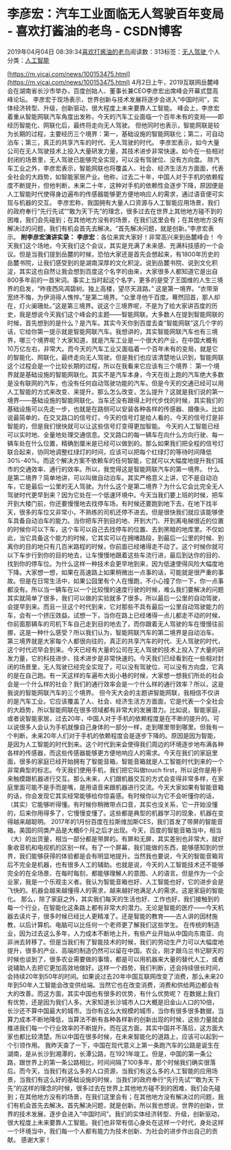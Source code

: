 
# 李彦宏：汽车工业面临无人驾驶百年变局 - 喜欢打酱油的老鸟 - CSDN博客


2019年04月04日 08:39:34[喜欢打酱油的老鸟](https://me.csdn.net/weixin_42137700)阅读数：313标签：[无人驾驶																](https://so.csdn.net/so/search/s.do?q=无人驾驶&t=blog)个人分类：[人工智能																](https://blog.csdn.net/weixin_42137700/article/category/7820233)


[https://m.yicai.com/news/100153475.html](https://m.yicai.com/news/100153475.html)
4月2日上午，2019互联网岳麓峰会在湖南省长沙市举办，百度创始人、董事长兼CEO李彦宏出席峰会开幕式暨高峰论坛。
李彦宏于现场表示，世界创新与技术发展将逐步会进入“中国时间”，实体经济转型、升级，创新驱动，很大程度上未来要靠人工智能。
峰会上，李彦宏着重从智能网联汽车角度出发称，今天的汽车工业面临一个百年未有的变局——即经历智能化、网联化后，最终将走向无人驾驶。
但他同时也表示，智能网联是较为长期的过程，主要经历三个境界：第一，基础设施的智能网联化；第二，可自动泊车；第三，真正的共享汽车的时代、无人驾驶的时代。
李彦宏表示，如今大量公司在无人驾驶技术上投入大量研发力量，其技术进步非常快速。如今在一些相对封闭的场景里，无人驾驶已能够完全实现，可以没有驾驶位、没有方向盘。
除汽车工业之外，李彦宏表示，智能网联也将覆盖人、社会、经济生活方方面面，代表全社会的大趋势，如智能家居产业。他称，过去二十年，中国人对于手机的依赖程度不断提升，但他判断，未来二十年，这种对手机的依赖性会逐步下降，原因便是人工智能时代使得身边遍布的传感器能够更方便地响应人的需求，通过语音便可实现与机器的交互。
李彦宏称，我国拥有大量人口资源与人工智能应用场景，我们的政府奉行“先行先试”“敢为天下先”的理念，很多过去在世界上其他地方碰不到的困难，我们会先碰到；在其他地方没有的场景，在我们这里会有；在其他地方没有解决过的问题，我们有机会首先去解决。“首先解决问题，就是创新。”李彦宏表示。
**附李彦宏演讲实录：**
**李彦宏**：各位来宾大家好！非常高兴来到岳麓峰会！
今天我们这个场地，今天我们这个会议，其实是充满了未来感、充满科技感的一个会议。但是当我们提到岳麓的时候，恐怕大家还是首先会想起来，有1800年历史的岳麓书院，让我们感受到的是湖南深厚的文化积淀。说到岳麓书院、说到文化积淀，其实这也自然让我会想到百度这个名字的由来，大家很多人都知道它是出自800多年前的一首宋词。事实上当时起这个名字，更多的是受了王国维的人生三境界的启发，“昨夜西风凋碧树。独上高楼，望尽天涯路。” 这是第一境界。“衣带渐宽终不悔，为伊消得人憔悴。”是第二境界。“众里寻他千百度。蓦然回首，那人却在，灯火阑珊处。”这是第三境界。说这个三境界呢，不是为了给大家讲百度的历史，我是想说今天我们这个峰会的主题——智能网联。大多数人在提到智能网联的时候，首先想到的是什么？是汽车。其实今天你到百度去查“智能网联”这几个字的话，它给你第一提示就是智能网联汽车。我想讲的，其实智能网联汽车也有三境界，哪三个境界呢？大家知道，就是汽车工业是一个很大的产业，在中国大概有10万亿左右，非常大。而今天的汽车工业又面临着一个百年未有的变局，就是它的智能化、网联化，最终走向无人驾驶。但是我们也应该清楚地认识到，智能网联这个过程会是一个比较长期的过程，所以在我看来它应该有三个境界：
第一个境界就是基础设施的智能网联化。其实不是汽车本身，今天在街上跑的汽车绝大多数是没有联网的汽车，也没有任何自动驾驶功能的汽车。但是今天的交通已经可以用人工智能的方式来改变、来提升。那么怎么改变，怎么提升？这就是我们说的第一境界——基础设施的智能网联化。当车还没有跟得上时代步伐的时候，其实我们的基础设施可以先走一步，也就是在路侧可以安装各种各样的传感器、摄像头。比如说最简单的，在交叉路口的信号灯，今天的信号灯是给人看的，今天的信号灯是非智能的，但是我们很快就可以让这些信号灯变得更加智能。
今天的人工智能已经可以实时地、全量地处理交通信息。交叉路口的每一辆车在向什么方向行驶、每一辆车处在什么位置，精确到厘米是已经可以做到的。那么如果我们把全程的信号灯联合起来，协同地调整红绿灯的时间，应该可以把每个红绿灯的等待时间降低30%-40%。而这个解决方案不依赖车的任何智能，它就可以大幅度地提升我们城市的交通效率、通行的效率。所以，我觉得这是智能网联汽车的第一境界。
什么是第二境界？简单地讲，可以叫做自动泊车。其实严格意义上讲，它不是自动泊车，它是最后一公里的无人驾驶。为什么这个是第二境界？为什么它会比完全无人驾驶时代更早到来？因为它处在一个低速环境中。今天当我们要上班的时候，把车开到大楼门前，你还要慢慢地去找停车场，有时候还要跑到地下去，在地下找半天，很多的车位又非常小，不熟练的司机还停不进去。但是很快我们就应该能够使车具备自动泊车的能力。当你把车开到目的地、开到大门、开到离电梯很近的位置的时候你可以下车，这个车可以自己去找停车的位置、去到黑暗的地库里。不仅如此，当它具备这个能力的时候，它其实可以在拥堵路段，到最后一公里的时候、到离你的目的地只有几百米路程的时候，你前面已经堵得走不动了。这个时候你就可以下车步行到你的目的地去，让车慢慢地跟着这些车流行进，最后到达你的目的、找到你的停车位。为什么这样一种技术会更早地到来，因为低速使得风险大幅度地下降。大家想一想，如果在高速路上如果稍微出一点事的话，可能就是很严重的事故。但是在日常生活中，如果公园里有个人在慢跑，不小心撞了你一下，你一点事都没有。所以当一辆车在以一个比较慢的速度行驶的时候，难么我们要解决的问题其实就简单了很多，我们可以做的实验就多了很多。所以最后一公里的自动驾驶，会提早到来。而且一旦这个时代到来，它对那些不具有最后一公里自动驾驶能力的车，会有一个挤压效益。试想一下，当你在路上已经堵得一点儿都走不动的时候，你前面那辆车的司机下车自己走到目的地去了，而你跟着无人驾驶的车在慢慢往前挪，这是一种什么感受？所以我们认为，智能网联汽车的第二境界是自动泊车。
第三境界就是大家每个人都很向往的，真正的共享汽车的时代、无人驾驶的时代，这个时代迟早会到来。今天已经有大量的公司在无人驾驶的技术上投入了大量的研发力量，它的科技进步、技术进步是非常快速的。今天我们已经看到在一些相对封闭的场景里，无人驾驶已经完全实现了，可以没有驾驶位、可以没有方向盘，它真的是在自己跑。有一天这样的车遍布大街小巷的时候，大家想一想我们所处的社会会是一个什么样的社会？我们的通行效率会是一个什么样的通行效率？所以，这是我说的智能网联汽车的三个境界。
但今天大会的主题讲智能网联，我相信不仅讲的是汽车工业。它应该覆盖了人、社会、经济生活方方面面，它是代表一个全社会的大趋势，所以智能网联在很多领域都有非常大的发展潜力。比如说，智能家庭，或者说智能家居，过去20年，中国人对于手机的依赖程度是在不断的提升的。可以说很多人会认为手机就像自己身体的一部分一样，走到哪里带到哪里。但我有一个判断，未来20年人们对于手机的依赖程度会是逐步下降的。原因是因为智能，是因为人工智能的时代到来。这个时代到来会使得我们周边的环境逐步地布满各种各样的传感器，而这些传感器能够更方便地响应人的需求。今天在我们的家庭里面，很多的家庭已经开始拥有了智能音箱，智能音箱就是人工智能时代到来的一个非常典型的标志。今天我们使用手机，我们把它叫做touch first，所以说你是用手来触摸跟机器进行交互。那么未来，人们跟机器交互的方式会变得非常多样，在家庭里面可能不是手而是嘴，是用语音来跟机器进行交流。今天大家如果有智能音箱的话，你会发现它其实经常能够给你惊喜感。有时候你以为它不会听懂你的话，（其实）它能够听得懂。有时候你稍微带点口音，其实也没关系，它一开始没懂的，后来你用得多了，它慢慢变懂了。这些都是典型的机器学习的现象，机器在变得越来越聪明。
2017年的1月份百度在拉斯维加斯CES，我们首发了带屏的智能音箱。美国的同类产品是大概6个月之后才出现。今天，百度的智能音箱当中，相当（大）的出货量，相当一部分都是带屏的。有屏和无屏，其实差别也非常大，就好象收音机和电视机的区别一样。有了一个屏幕，我们能做的东西，能够感知到的世界，我们能够获得的体验都是会有明显地提升。当然我也要说，今天的智能音箱背后不完全是机器，也有很多人工的辅助。也就是说，今天的人工智能技术还不能够完全的在全场景、在每时每刻，都能够理解人的意图、人的语言。但是作为一个企业家，我是一个乐观主义者。我认为智能音箱也好、人工智能也好，它的进步会是飞快的。机器会越来越懂得人的需求，越来越好地满足人的需求。这是家庭的智能化。
那么，除了家庭之外，其实我们每天的生活也好、工作也好，我们接触到的每一个行业，在智能化这条路上都有非常大的潜力。无论是智能的医疗——今天机器去读片子，很多时候已经比人更精准了。还是智能的教育——古人讲的因材施教，以后计算机、电脑可以比任何一个老师更了解我们这些学生。
在传统的制造业，因为过去这么多年，人力成本不断地上升，有些产业开始从中国向东南亚、向非洲去转移了。但是当我们有了智能技术的时候，我们的劳动生产力可以大幅度地提升，很多的产业、高端的制造仍然可以留在中国。农业，刚才跟乌兰书记聊天的时候也谈到了，很多农业需要做的事情，都是可以用机器来大量的替代人工，或者说辅助人去把它更加高效地做好。这样一个趋势，我们判断，还会持续很长时间，会持续20年到50年的时间。如果说过去20年中国互联网改变了消费，那么未来20年到50年人工智能会改变供给端。当然它也在改变消费，消费和供给两边都会有大的改善。而这方面，其实中国也有很多的优势，有什么优势呢？
在数据上我们有优势，还是因为我们人多。大家知道长沙城市人口大概是旧金山人口的10倍，长沙还不算中国最大的城市。当你有这么大规模的城市，当你有很多很多数据，当算力成本不断地降低，当算法不断有各种各样新的创新出现的时候，这些力量就会推进我们每一个行业效率的不断提升。而在这方面，其实中国并不落后，这方面大家也都比较清楚。所以中国在很多时候，在未来智能化的道路上，应该可以起到一个引领作用。
我昨天查了一下，中国在现代意义上第一条跑汽车的公路是诞生在湖南，是从长沙到湘潭的，长潭公路，在1921年竣工。但是，中国的第一条公路，跟世界上的第一条公路相比，时间间隔了100多年，那个时候我们确实很落后。而今天，当我们有这么多的人口资源，当我们有这么多的人工智能的应用场景，当我们有这么好的基础设施的时候，当我们的政府奉行“先行先试”“敢为天下先”的这样的理念的时候，很多过去在世界上其他地方碰不到的困难，我们会先碰到；在其他地方没有的场景，在我们这里会有；在其他地方没有解决过的问题，我们有机会首先去解决。首先解决问题，就是创新。所以我也想说，世界的创新，世界的技术发展，逐步会进入“中国时间”。我们的实体经济转型、升级，创新驱动，很大程度上未来要靠人工智能。我们也非常有信心身处在这样一个时代，身处这样一个环境当中，我们每一个人都有能力为技术创新、为社会的进步作出自己的贡献。
感谢大家！

